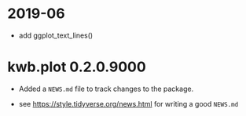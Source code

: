# 2019-06

* add ggplot_text_lines()

# kwb.plot 0.2.0.9000

* Added a `NEWS.md` file to track changes to the package.

* see https://style.tidyverse.org/news.html for writing a good `NEWS.md`


